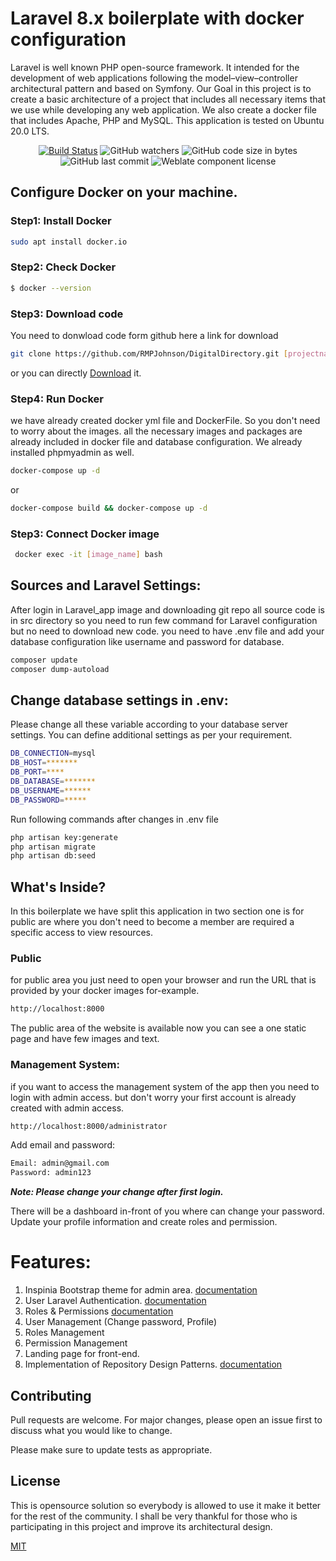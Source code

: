 # Laravel 8.x boilerplate with docker configuration

Laravel is well known PHP open-source framework. It intended for the development of web applications following the model–view–controller architectural pattern and based on Symfony. Our Goal in this project is to create a basic architecture of a project that includes all necessary items that we use while developing any web application. We also create a docker file that includes Apache, PHP and MySQL. This application is tested on Ubuntu 20.0 LTS.
<p align="center">
<a href="https://travis-ci.org/laravel/framework"><img src="https://travis-ci.org/laravel/framework.svg" alt="Build Status"></a>
<img alt="GitHub watchers" src="https://img.shields.io/github/watchers/RMPJohnson/DigitalDirectory?style=social">
<img alt="GitHub code size in bytes" src="https://img.shields.io/github/languages/code-size/RMPJohnson/DigitalDirectory">
<img alt="GitHub last commit" src="https://img.shields.io/github/last-commit/RMPJohnson/DigitalDirectory">
<img alt="Weblate component license" src="https://img.shields.io/weblate/l/godot-engine/godot">
</p>

## Configure Docker on your machine.

### Step1: Install Docker
```bash
sudo apt install docker.io
```
### Step2: Check Docker
```bash
$ docker --version
```
### Step3: Download code
You need to donwload code form github here a link for download
```bash
git clone https://github.com/RMPJohnson/DigitalDirectory.git [projectname]
```
or you can directly [Download](https://github.com/RMPJohnson/DigitalDirectory/archive/refs/heads/main.zip) it.

### Step4: Run Docker
we have already created docker yml file and DockerFile. So you don't need to worry about the images. all the necessary images and packages are already included in docker file and database configuration. We already installed phpmyadmin as well.
```bash
docker-compose up -d
```
or 
```bash
docker-compose build && docker-compose up -d
```
### Step3: Connect Docker image
```bash
 docker exec -it [image_name] bash
```

## Sources and Laravel Settings:
After login in Laravel_app image and downloading git repo all source code is in src directory so you need to run few command for Laravel configuration but no need to download new code. you need to have .env file and add your database configuration like username and password for database.


```bash
composer update
composer dump-autoload

```
## Change database settings in .env:
Please change all these variable according to your database server settings. You can define additional settings as per your requirement.
```bash
DB_CONNECTION=mysql
DB_HOST=*******
DB_PORT=****
DB_DATABASE=*******
DB_USERNAME=******
DB_PASSWORD=*****
```
Run following commands after changes in .env file
```bash
php artisan key:generate
php artisan migrate
php artisan db:seed
```

## What's Inside?
In this boilerplate we have split this application in two section one is for public are where you don't need to become a member are required a specific access to view resources.
### Public
for public area you just need to open your browser and run the URL that is provided by your docker images for-example.
```bash
http://localhost:8000
```
The public area of the website is available now you can see a one static page and have few images and text.
### Management System:
if you want to access the management system of the app then you need to login with admin access. but don't worry your first account is already created with admin access.
```bash
http://localhost:8000/administrator
```
Add email and password:
```bash
Email: admin@gmail.com
Password: admin123
```
***Note: Please change your change after first login.***

There will be a dashboard in-front of you where can change your password. Update your profile information and create roles and permission.

# Features:
1. Inspinia Bootstrap theme for admin area. [documentation](http://webapplayers.com/inspinia_admin-v2.9.4/)
2. User Laravel Authentication. [documentation](https://laravel.com/docs/5.7/authentication)
3. Roles & Permissions [documentation](https://codeanddeploy.com/blog/laravel/laravel-8-user-roles-and-permissions-step-by-step-tutorial#kjNAJj9MlMLUcT2n1u7o2VOaO)
4. User Management (Change password, Profile)
5. Roles Management
6. Permission Management
7. Landing page for front-end.
8. Implementation of Repository Design Patterns. [documentation](https://dev.to/carlomigueldy/getting-started-with-repository-pattern-in-laravel-using-inheritance-and-dependency-injection-2ohe)

## Contributing
Pull requests are welcome. For major changes, please open an issue first to discuss what you would like to change.

Please make sure to update tests as appropriate.

## License
This is opensource solution so everybody is allowed to use it make it better for the rest of the community. I shall be very thankful for those who is participating in this project and improve its architectural design.

[MIT](https://choosealicense.com/licenses/mit/)
